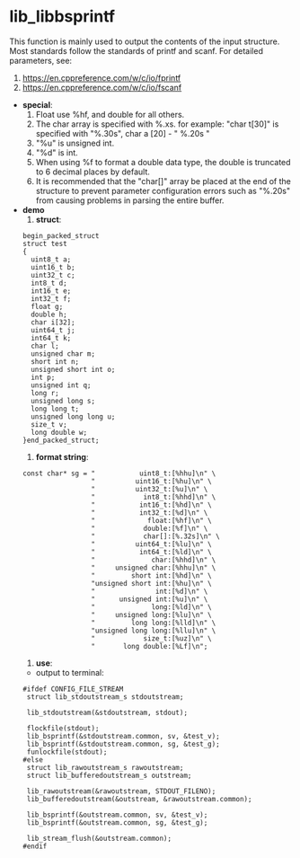 # lib_libbsprintf
  This function is mainly used to output the contents of the input structure. Most standards follow the standards of printf and scanf.
  For detailed parameters, see:
  1. https://en.cppreference.com/w/c/io/fprintf
  2. https://en.cppreference.com/w/c/io/fscanf

- **special**:
  1. Float use %hf, and double for all others.
  2. The char array is specified with %.xs. for example: "char t[30]" is specified with "%.30s", char a [20] - " %.20s "
  3. "%u" is unsigned int.
  4. "%d" is int.
  5. When using %f to format a double data type, the double is truncated to 6 decimal places by default.
  6. It is recommended that the "char[]" array be placed at the end of the structure to prevent parameter configuration errors such as "%.20s" from causing problems in parsing the entire buffer.
- **demo**
  1. **struct**:
  ~~~
  begin_packed_struct
  struct test
  {
    uint8_t a;
    uint16_t b;
    uint32_t c;
    int8_t d;
    int16_t e;
    int32_t f;
    float g;
    double h;
    char i[32];
    uint64_t j;
    int64_t k;
    char l;
    unsigned char m;
    short int n;
    unsigned short int o;
    int p;
    unsigned int q;
    long r;
    unsigned long s;
    long long t;
    unsigned long long u;
    size_t v;
    long double w;
  }end_packed_struct;
  ~~~
  1. **format string**:
  ~~~
  const char* sg = "           uint8_t:[%hhu]\n" \
                   "          uint16_t:[%hu]\n" \
                   "          uint32_t:[%u]\n" \
                   "            int8_t:[%hhd]\n" \
                   "           int16_t:[%hd]\n" \
                   "           int32_t:[%d]\n" \
                   "             float:[%hf]\n" \
                   "            double:[%f]\n" \
                   "            char[]:[%.32s]\n" \
                   "          uint64_t:[%lu]\n" \
                   "           int64_t:[%ld]\n" \
                   "              char:[%hhd]\n" \
                   "     unsigned char:[%hhu]\n" \
                   "         short int:[%hd]\n" \
                   "unsigned short int:[%hu]\n" \
                   "               int:[%d]\n" \
                   "      unsigned int:[%u]\n" \
                   "              long:[%ld]\n" \
                   "     unsigned long:[%lu]\n" \
                   "         long long:[%lld]\n" \
                   "unsigned long long:[%llu]\n" \
                   "            size_t:[%uz]\n" \
                   "       long double:[%Lf]\n";
  ~~~
  1. **use**:
    -  output to terminal:
   ~~~
  #ifdef CONFIG_FILE_STREAM
    struct lib_stdoutstream_s stdoutstream;

    lib_stdoutstream(&stdoutstream, stdout);

    flockfile(stdout);
    lib_bsprintf(&stdoutstream.common, sv, &test_v);
    lib_bsprintf(&stdoutstream.common, sg, &test_g);
    funlockfile(stdout);
  #else
    struct lib_rawoutstream_s rawoutstream;
    struct lib_bufferedoutstream_s outstream;

    lib_rawoutstream(&rawoutstream, STDOUT_FILENO);
    lib_bufferedoutstream(&outstream, &rawoutstream.common);

    lib_bsprintf(&outstream.common, sv, &test_v);
    lib_bsprintf(&outstream.common, sg, &test_g);

    lib_stream_flush(&outstream.common);
  #endif
   ~~~